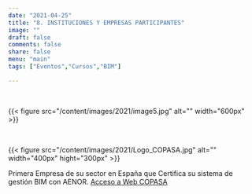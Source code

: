 ```yaml
---
date: "2021-04-25"
title: "8. INSTITUCIONES Y EMPRESAS PARTICIPANTES"
image: ""
draft: false
comments: false
share: false
menu: "main"
tags: ["Eventos","Cursos","BIM"]

---
```


&nbsp;

{{< figure src="/content/images/2021/image5.jpg" alt="" width="600px" >}}

&nbsp;

{{< figure src="/content/images/2021/Logo_COPASA.jpg" alt="" width="400px" hight="300px" >}}

Primera Empresa de su sector en España que Certifica su sistema de gestión BIM con AENOR.
[Acceso a Web COPASA](http://www.copasagroup.com/es/inicio/)

